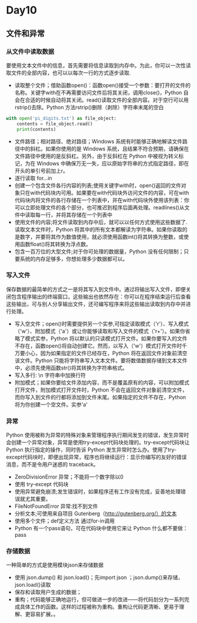 # Day10
## 文件和异常
### 从文件中读取数据
要使用文本文件中的信息，首先需要将信息读取到内存中。为此，你可以一次性读取文件的全部内容，也可以以每次一行的方式逐步读取.
- 读取整个文件；借助函数open()：函数open()接受一个参数：要打开的文件的名称。关键字with在不再需要访问文件后将其关闭，调用close()，Python 自会在合适的时候自动将其关闭。read()读取文件的全部内容。对于空行可以用rstrip()去除。Python 方法rstrip()删除（剥除）字符串末尾的空白
```python
with open('pi_digits.txt') as file_object:
    contents = file_object.read()
    print(contents)
```

- 文件路径；相对路径、绝对路径；Windows 系统有时能够正确地解读文件路径中的斜杠。如果你使用的是 Windows 系统，且结果不符合预期，请确保在文件路径中使用的是反斜杠。另外，由于反斜杠在 Python 中被视为转义标记，为在 Windows 中确保万无一失，应以原始字符串的方式指定路径，即在开头的单引号前加上r。
- 逐行读取 for...in 
- 创建一个包含文件各行内容的列表;使用关键字with时，open()返回的文件对象只在with代码块内可用。如果要在with代码块外访问文件的内容，可在with代码块内将文件的各行存储在一个列表中，并在with代码块外使用该列表：你可以立即处理文件的各个部分，也可推迟到程序后面再处理。readlines()从文件中读取每一行，并将其存储在一个列表中
- 使用文件的内容;将文件读取到内存中后，就可以以任何方式使用这些数据了.读取文本文件时，Python 将其中的所有文本都解读为字符串。如果你读取的是数字，并要将其作为数值使用，就必须使用函数int()将其转换为整数，或使用函数float()将其转换为浮点数。
- 包含一百万位的大型文件;对于你可处理的数据量，Python 没有任何限制；只要系统的内存足够多，你想处理多少数据都可以。

### 写入文件
保存数据的最简单的方式之一是将其写入到文件中。通过将输出写入文件，即便关闭包含程序输出的终端窗口，这些输出也依然存在：你可以在程序结束运行后查看这些输出，可与别人分享输出文件，还可编写程序来将这些输出读取到内存中并进行处理。
- 写入空文件；open()时需要提供另一个实参,可指定读取模式（'r'）、写入模式（'w'）、附加模式（'a'）或让你能够读取和写入文件的模式（'r+'）。如果你省略了模式实参，Python 将以默认的只读模式打开文件。如果你要写入的文件不存在，函数open()将自动创建它。然而，以写入（'w'）模式打开文件时千万要小心，因为如果指定的文件已经存在，Python 将在返回文件对象前清空该文件。Python 只能将字符串写入文本文件。要将数值数据存储到文本文件中，必须先使用函数str()将其转换为字符串格式。
- 写入多行: \n 字符串中加换行符
- 附加模式；如果你要给文件添加内容，而不是覆盖原有的内容，可以附加模式打开文件，附加模式打开文件时，Python 不会在返回文件对象前清空文件，而你写入到文件的行都将添加到文件末尾。如果指定的文件不存在，Python 将为你创建一个空文件。实参'a'

### 异常
Python 使用被称为异常的特殊对象来管理程序执行期间发生的错误，发生异常时会创建一个异常对象，异常是使用try-except代码块处理的。try-except代码块让 Python 执行指定的操作，同时告诉 Python 发生异常时怎么办。使用了try-except代码块时，即便出现异常，程序也将继续运行：显示你编写的友好的错误消息，而不是令用户迷惑的 traceback。
- ZeroDivisionError 异常；不能将一个数字除以0
- 使用 try-except 代码块
- 使用异常避免崩溃;发生错误时，如果程序还有工作没有完成，妥善地处理错误就尤其重要。
- FileNotFoundError 异常:找不到文件
- 分析文本;可使用来自项目 Gutenberg（http://gutenberg.org/）的文本
- 使用多个文件；def定义方法 通过for-in调用
- Python 有一个pass语句，可在代码块中使用它来让 Python 什么都不要做： pass

### 存储数据
一种简单的方式是使用模块json来存储数据
- 使用 json.dump() 和 json.load()；先import json ；json.dump()来存储，json.load()读取
- 保存和读取用户生成的数据；
- 重构；代码能够正确地运行，但可做进一步的改进——将代码划分为一系列完成具体工作的函数。这样的过程被称为重构。重构让代码更清晰、更易于理解、更容易扩展。。

